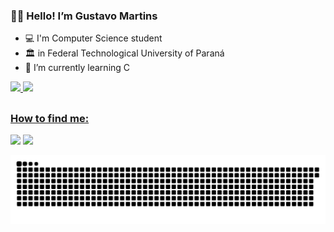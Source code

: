### 🖐🏻 Hello!	I’m **Gustavo Martins**
- 💻 I'm Computer Science student
- 🏛 in Federal Technological University of Paraná
- 📓 I’m currently learning C

<div>
  <a href="https://github.com/GustavoMartinx">
  <img height="180em" src="https://github-readme-stats.vercel.app/api?username=GustavoMartinx&show_icons=true&theme=merko"/>
  <img height="150em" src="https://github-readme-stats.vercel.app/api/top-langs/?username=GustavoMartinx&layout=compact&langs_count=7&theme=merko"/>
</div>

  ##
  
  ### How to find me:
  <div>
    <a href="https://instagram.com/gustavo.martinx" target="_blank"><img src="https://img.shields.io/badge/-Instagram-%23E4405F?style=for-the-badge&logo=instagram&logoColor=white" target="_blank"></a>
    <a href = "mailto:gtavomartins893@gmail.com"><img src="https://img.shields.io/badge/-Gmail-%23333?style=for-the-badge&logo=gmail&logoColor=white" target="_blank"></a>
    <!--  <a href="https://www.linkedin.com/in/rafaella-ballerini-45875016a" target="_blank"><img src="https://img.shields.io/badge/-LinkedIn-%230077B5?style=for-the-badge&logo=linkedin&logoColor=white" target="_blank"></a> -->
  </div>
  
   ![Snake animation](https://github.com/GustavoMartinx/GustavoMartinx/blob/output/github-contribution-grid-snake.svg)
